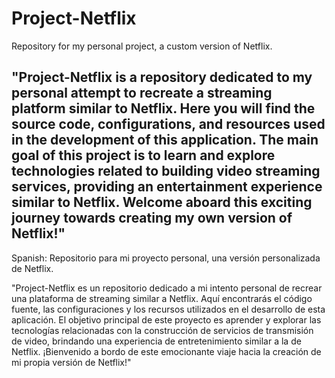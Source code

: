 # Project-Netflix
Repository for my personal project, a custom version of Netflix.

"Project-Netflix is a repository dedicated to my personal attempt to recreate a streaming platform similar to Netflix. 
Here you will find the source code, configurations, and resources used in the development of this application. 
The main goal of this project is to learn and explore technologies related to building video streaming services, 
providing an entertainment experience similar to Netflix. Welcome aboard this exciting journey towards creating my own version of Netflix!"
--------------------------------------------------------------------------------------------------------------------------------------------

Spanish: Repositorio para mi proyecto personal, una versión personalizada de Netflix.

"Project-Netflix es un repositorio dedicado a mi intento personal de recrear una plataforma de streaming similar a Netflix.
Aquí encontrarás el código fuente, las configuraciones y los recursos utilizados en el desarrollo de esta aplicación.
El objetivo principal de este proyecto es aprender y explorar las tecnologías relacionadas con la construcción de servicios de transmisión de video,
brindando una experiencia de entretenimiento similar a la de Netflix. 
¡Bienvenido a bordo de este emocionante viaje hacia la creación de mi propia versión de Netflix!"
